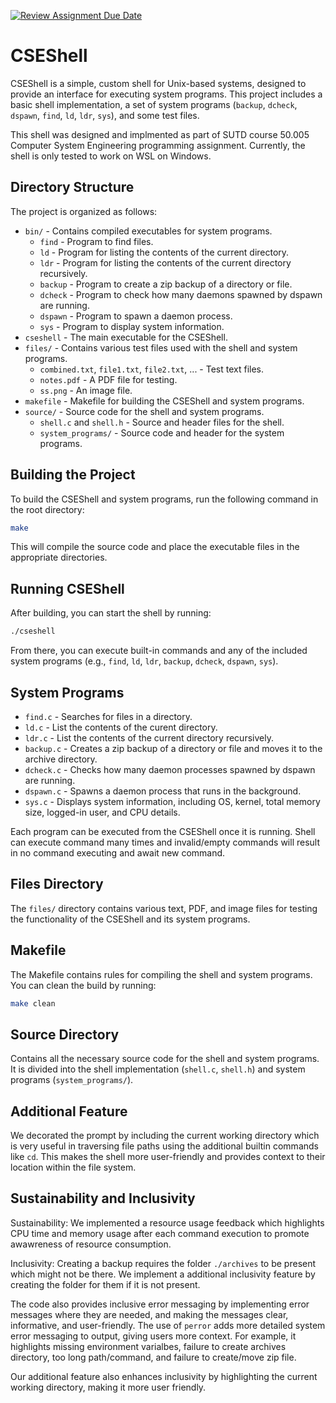 [![Review Assignment Due Date](https://classroom.github.com/assets/deadline-readme-button-22041afd0340ce965d47ae6ef1cefeee28c7c493a6346c4f15d667ab976d596c.svg)](https://classroom.github.com/a/u16ttUuk)

# CSEShell

CSEShell is a simple, custom shell for Unix-based systems, designed to provide an interface for executing system programs. This project includes a basic shell implementation, a set of system programs (`backup`, `dcheck`, `dspawn`, `find`, `ld`, `ldr`, `sys`), and some test files.

This shell was designed and implmented as part of SUTD course 50.005 Computer System Engineering programming assignment. Currently, the shell is only tested to work on WSL on Windows.

## Directory Structure

The project is organized as follows:

- `bin/` - Contains compiled executables for system programs.
  - `find` - Program to find files.
  - `ld` - Program for listing the contents of the current directory.
  - `ldr` - Program for listing the contents of the current directory recursively.
  - `backup` - Program to create a zip backup of a directory or file.
  - `dcheck` - Program to check how many daemons spawned by dspawn are running.
  - `dspawn` - Program to spawn a daemon process.
  - `sys` - Program to display system information.
- `cseshell` - The main executable for the CSEShell.
- `files/` - Contains various test files used with the shell and system programs.
  - `combined.txt`, `file1.txt`, `file2.txt`, ... - Test text files.
  - `notes.pdf` - A PDF file for testing.
  - `ss.png` - An image file.
- `makefile` - Makefile for building the CSEShell and system programs.
- `source/` - Source code for the shell and system programs.
  - `shell.c` and `shell.h` - Source and header files for the shell.
  - `system_programs/` - Source code and header for the system programs.

## Building the Project

To build the CSEShell and system programs, run the following command in the root directory:

```bash
make
```

This will compile the source code and place the executable files in the appropriate directories.

## Running CSEShell

After building, you can start the shell by running:

```bash
./cseshell
```

From there, you can execute built-in commands and any of the included system programs (e.g., `find`, `ld`, `ldr`, `backup`, `dcheck`, `dspawn`, `sys`).

## System Programs

- `find.c` - Searches for files in a directory.
- `ld.c` - List the contents of the curent directory.
- `ldr.c` - List the contents of the current directory recursively.
- `backup.c` - Creates a zip backup of a directory or file and moves it to the archive directory.
- `dcheck.c` - Checks how many daemon processes spawned by dspawn are running.
- `dspawn.c` - Spawns a daemon process that runs in the background.
- `sys.c` - Displays system information, including OS, kernel, total memory size, logged-in user, and CPU details.

Each program can be executed from the CSEShell once it is running. Shell can execute command many times and invalid/empty commands will result in no command executing and await new command.

## Files Directory

The `files/` directory contains various text, PDF, and image files for testing the functionality of the CSEShell and its system programs.

## Makefile

The Makefile contains rules for compiling the shell and system programs. You can clean the build by running:

```bash
make clean
```

## Source Directory

Contains all the necessary source code for the shell and system programs. It is divided into the shell implementation (`shell.c`, `shell.h`) and system programs (`system_programs/`).

## Additional Feature

We decorated the prompt by including the current working directory which is very useful in traversing file paths using the additional builtin commands like `cd`. This makes the shell more user-friendly and provides context to their location within the file system.

## Sustainability and Inclusivity

Sustainability:
We implemented a resource usage feedback which highlights CPU time and memory usage after each command execution to promote awawreness of resource consumption.

Inclusivity:
Creating a backup requires the folder `./archives` to be present which might not be there. We implement a additional inclusivity feature by creating the folder for them if it is not present.

The code also provides inclusive error messaging by implementing error messages where they are needed, and making the messages clear, informative, and user-friendly. The use of `perror` adds more detailed system error messaging to output, giving users more context. For example, it highlights missing environment varialbes, failure to create archives directory, too long path/command, and failure to create/move zip file.

Our additional feature also enhances inclusivity by highlighting the current working directory, making it more user friendly.
